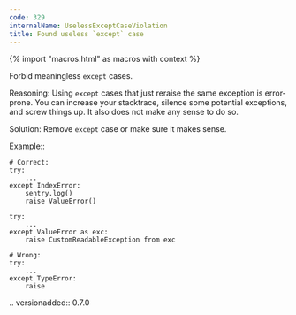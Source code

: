 ```yaml
---
code: 329
internalName: UselessExceptCaseViolation
title: Found useless `except` case
---
```


{% import "macros.html" as macros with context %}

Forbid meaningless `except` cases.

Reasoning: Using `except` cases that just reraise the same exception is
error-prone. You can increase your stacktrace, silence some potential
exceptions, and screw things up. It also does not make any sense to do
so.

Solution: Remove `except` case or make sure it makes sense.

Example::

    # Correct:
    try:
        ...
    except IndexError:
        sentry.log()
        raise ValueError()
    
    try:
        ...
    except ValueError as exc:
        raise CustomReadableException from exc
    
    # Wrong:
    try:
        ...
    except TypeError:
        raise

.. versionadded:: 0.7.0